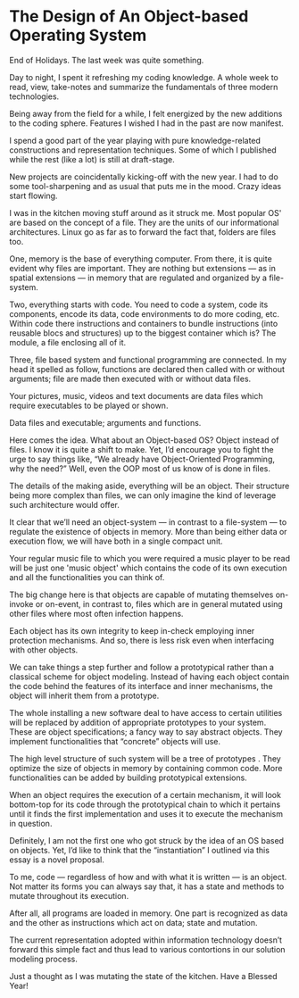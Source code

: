 # The Design of An Object-based Operating System

End of Holidays. The last week was quite something. 

Day to night, I spent it refreshing my coding knowledge. A whole week to read, view, take-notes and summarize the fundamentals of three modern technologies. 

Being away from the field for a while, I felt energized by the new additions to the coding sphere. Features I wished I had in the past are now manifest.

I spend a good part of the year playing with pure knowledge-related constructions and representation techniques. Some of which I published while the rest (like a lot) is still at draft-stage.

New projects are coincidentally kicking-off with the new year. I had to do some tool-sharpening and as usual that puts me in the mood. Crazy ideas start flowing.

I was in the kitchen moving stuff around as it struck me. Most popular OS' are based on the concept of a file. They are the units of our informational architectures. Linux go as far as to forward the fact that, folders are files too.

One, memory is the base of everything computer. From there, it is quite evident why files are important. They are nothing but extensions — as in spatial extensions — in memory that are regulated and organized by a file-system.

Two, everything starts with code. You need to code a system, code its components, encode its data, code environments to do more coding, etc. Within code there instructions and containers to bundle instructions (into reusable blocs and structures) up to the biggest container which is? The module, a file enclosing all of it.

Three, file based system and functional programming are connected. In my head it spelled as follow, functions are declared then called with or without arguments; file are made then executed with or without data files.

Your pictures, music, videos and text documents are data files which require executables to be played or shown.

Data files and executable; arguments and functions. 

Here comes the idea. What about an Object-based OS? Object instead of files. I know it is quite a shift to make. Yet, I’d encourage you to fight the urge to say things like, “We already have Object-Oriented Programming, why the need?” Well, even the OOP most of us know of is done in files.

The details of the making aside, everything will be an object. Their structure being more complex than files, we can only imagine the kind of leverage such architecture would offer.

It clear that we’ll need an object-system — in contrast to a file-system — to regulate the existence of objects in memory. More than being either data or execution flow, we will have both in a single compact unit.

Your regular music file to which you were required a music player to be read will be just one 'music object' which contains the code of its own execution and all the functionalities you can think of.

The big change here is that objects are capable of mutating themselves on-invoke or on-event, in contrast to, files which are in general mutated using other files where most often infection happens. 

Each object has its own integrity to keep in-check employing inner protection mechanisms. And so, there is less risk even when interfacing with other objects.

We can take things a step further and follow a prototypical rather than a classical scheme for object modeling. Instead of having each object contain the code behind the features of its interface and inner mechanisms, the object will inherit them from a prototype.

The whole installing a new software deal to have access to certain utilities will be replaced by addition of appropriate prototypes to your system. These are object specifications; a fancy way to say abstract objects. They implement functionalities  that “concrete” objects will use. 

The high level structure of such system will be a tree of prototypes . They optimize the size of objects in memory by containing common code.  More functionalities can be added by building prototypical extensions. 

When an object requires the execution of a certain mechanism, it will look bottom-top for its code through the prototypical chain to which it pertains until it finds the first implementation and uses it to execute the mechanism in question.

Definitely, I am not the first one who got struck by the idea of an OS based on objects. Yet, I’d like to think that the “instantiation” I outlined via this essay is a novel proposal. 

To me, code — regardless of how and with what it is written — is an object. Not matter its forms you can always say that, it has a state and methods to mutate throughout its execution. 

After all, all programs are loaded in memory. One part is recognized as data and the other as instructions which act on data; state and mutation.

The current representation adopted within information technology doesn’t forward this simple fact and thus lead to various contortions in our solution modeling process.

Just a thought as I was mutating the state of the kitchen. Have a Blessed Year!

